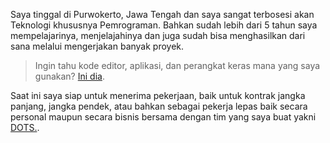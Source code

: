 Saya tinggal di Purwokerto, Jawa Tengah dan saya sangat terbosesi akan Teknologi khususnya Pemrograman. Bahkan sudah lebih dari 5 tahun saya mempelajarinya, menjelajahinya dan juga sudah bisa menghasilkan dari sana melalui mengerjakan banyak proyek.

> Ingin tahu kode editor, aplikasi, dan perangkat keras mana yang saya gunakan? [Ini dia](/uses).

Saat ini saya siap untuk menerima pekerjaan, baik untuk kontrak jangka panjang, jangka pendek, atau bahkan sebagai pekerja lepas baik secara personal maupun secara bisnis bersama dengan tim yang saya buat yakni [DOTS.](https://thedotscreative.com).